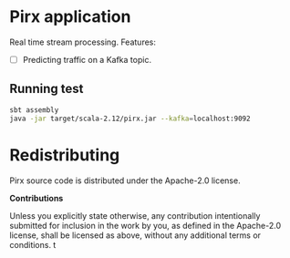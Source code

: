 # Pirx application

Real time stream processing. Features:

 * [ ] Predicting traffic on a Kafka topic. 

 
## Running test
 
 ```bash
sbt assembly
java -jar target/scala-2.12/pirx.jar --kafka=localhost:9092
 ```
 
# Redistributing

Pirx source code is distributed under the Apache-2.0 license.

**Contributions**

Unless you explicitly state otherwise, any contribution intentionally submitted
for inclusion in the work by you, as defined in the Apache-2.0 license, shall be
licensed as above, without any additional terms or conditions.
t